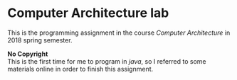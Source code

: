 # Computer Architecture lab
This is the programming assignment in the course *Computer Architecture* in 2018 spring semester.  
  
**No Copyright**  
This is the first time for me to program in *java*, so I referred to some materials online in order to finish this assignment.
